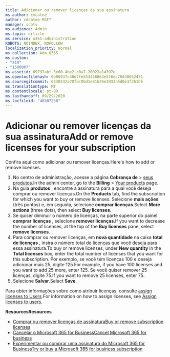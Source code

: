 ```yaml
---
title: Adicionar ou remover licenças da sua assinatura
ms.author: cmcatee
author: cmcatee-MSFT
manager: scotv
ms.audience: Admin
ms.topic: article
ms.service: o365-administration
ROBOTS: NOINDEX, NOFOLLOW
localization_priority: Normal
ms.collection: Adm_O365
ms.custom:
- "319"
- "1500007"
ms.assetid: 69797abf-3e60-4be2-b0a7-26022a14397e
ms.openlocfilehash: 0b86937c48d7fe553436863e5f6ec70438652451
ms.sourcegitcommit: 0338332a70fec9bd1e81b26e1933a5d0e3f261b6
ms.translationtype: MT
ms.contentlocale: pt-BR
ms.lasthandoff: 09/29/2020
ms.locfileid: "48307258"
---
```

# <a name="add-or-remove-licenses-for-your-subscription"></a><span data-ttu-id="d72c7-102">Adicionar ou remover licenças da sua assinatura</span><span class="sxs-lookup"><span data-stu-id="d72c7-102">Add or remove licenses for your subscription</span></span>

<span data-ttu-id="d72c7-103">Confira aqui como adicionar ou remover licenças.</span><span class="sxs-lookup"><span data-stu-id="d72c7-103">Here's how to add or remove licenses.</span></span>
  
1. <span data-ttu-id="d72c7-104">No centro de administração, acesse a página **Cobrança de** > [seus produtos](https://go.microsoft.com/fwlink/p/?linkid=842054).</span><span class="sxs-lookup"><span data-stu-id="d72c7-104">In the admin center, go to the **Billing** > [Your products](https://go.microsoft.com/fwlink/p/?linkid=842054) page.</span></span>
2. <span data-ttu-id="d72c7-105">Na guia **produtos** , encontre a assinatura para a qual você deseja comprar ou remover licenças.</span><span class="sxs-lookup"><span data-stu-id="d72c7-105">On the **Products** tab, find the subscription for which you want to buy or remove licenses.</span></span> <span data-ttu-id="d72c7-106">Selecione **mais ações** (três pontos) e, em seguida, selecione **comprar licenças**.</span><span class="sxs-lookup"><span data-stu-id="d72c7-106">Select **More actions** (three dots), then select **Buy licenses**.</span></span>
3. <span data-ttu-id="d72c7-107">Se quiser diminuir o número de licenças, na parte superior do painel **comprar licenças** , selecione **remover licenças**.</span><span class="sxs-lookup"><span data-stu-id="d72c7-107">If you want to decrease the number of licenses, at the top of the **Buy licenses** pane, select **remove licenses**.</span></span>
4. <span data-ttu-id="d72c7-108">Para comprar ou remover licenças, em **nova quantidade** na caixa **total de licenças** , insira o número total de licenças que você deseja para essa assinatura.</span><span class="sxs-lookup"><span data-stu-id="d72c7-108">To buy or remove licenses, under **New quantity** in the **Total licenses** box, enter the total number of licenses that you want for this subscription.</span></span> <span data-ttu-id="d72c7-109">Por exemplo, se você tem licenças 100 e deseja adicionar mais 25, digite 125.</span><span class="sxs-lookup"><span data-stu-id="d72c7-109">For example, if you have 100 licenses and you want to add 25 more, enter 125.</span></span> <span data-ttu-id="d72c7-110">Se você quiser remover 25 licenças, digite 75.</span><span class="sxs-lookup"><span data-stu-id="d72c7-110">If you want to remove 25 licenses, enter 75.</span></span>
5. <span data-ttu-id="d72c7-111">Selecione **Salvar**.</span><span class="sxs-lookup"><span data-stu-id="d72c7-111">Select **Save**.</span></span>

<span data-ttu-id="d72c7-112">Para obter informações sobre como atribuir licenças, consulte [assign licenses to Users](https://docs.microsoft.com/microsoft-365/admin/manage/assign-licenses-to-users).</span><span class="sxs-lookup"><span data-stu-id="d72c7-112">For information on how to assign licenses, see [Assign licenses to users](https://docs.microsoft.com/microsoft-365/admin/manage/assign-licenses-to-users).</span></span>

<span data-ttu-id="d72c7-113">**Resources**</span><span class="sxs-lookup"><span data-stu-id="d72c7-113">**Resources**</span></span>
  
- [<span data-ttu-id="d72c7-114">Comprar ou remover licenças de assinatura</span><span class="sxs-lookup"><span data-stu-id="d72c7-114">Buy or remove subscription licenses</span></span>](https://docs.microsoft.com/microsoft-365/commerce/licenses/buy-licenses)
- [<span data-ttu-id="d72c7-115">Cancelar o Microsoft 365 for Business</span><span class="sxs-lookup"><span data-stu-id="d72c7-115">Cancel Microsoft 365 for business</span></span>](https://docs.microsoft.com/microsoft-365/commerce/subscriptions/cancel-your-subscription)
- [<span data-ttu-id="d72c7-116">Experimentar ou comprar uma assinatura do Microsoft 365 for Business</span><span class="sxs-lookup"><span data-stu-id="d72c7-116">Try or buy a Microsoft 365 for business subscription</span></span>](https://docs.microsoft.com/microsoft-365/commerce/try-or-buy-microsoft-365)